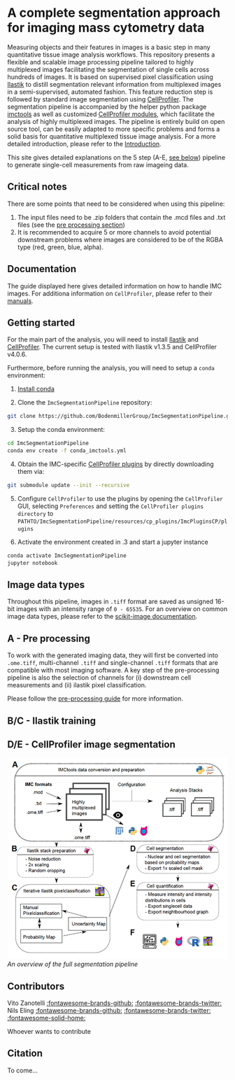 # A complete segmentation approach for imaging mass cytometry data

Measuring objects and their features in images is a basic step in many quantitative tissue image analysis workflows. 
This repository presents a flexible and scalable image processing pipeline tailored to highly multiplexed images facilitating the segmentation of single cells across hundreds of images. 
It is based on supervised pixel classification using [Ilastik](https://www.ilastik.org/) to distill segmentation relevant information from multiplexed images in a semi-supervised, automated fashion. 
This feature reduction step is followed by standard image segmentation using [CellProfiler](https://cellprofiler.org/).
The segmentation pipeline is accompanied by the helper python package [imctools](https://github.com/BodenmillerGroup/imctools) as well as customized [CellProfiler modules](https://github.com/BodenmillerGroup/ImcPluginsCP), which facilitate the analysis of highly multiplexed images. 
The pipeline is entirely build on open source tool, can be easily adapted to more specific problems and forms a solid basis for quantitative multiplexed tissue image analysis.
For a more detailed introduction, please refer to the [Introduction](intro.md).

This site gives detailed explanations on the 5 step (A-E, [see below](#overview)) pipeline to generate single-cell measurements from raw imageing data. 

## Critical notes

There are some points that need to be considered when using this pipeline:

1. The input files need to be .zip folders that contain the .mcd files and .txt files (see the [pre processing section](prepro.md))
2. It is recommended to acquire 5 or more channels to avoid potential downstream problems where images are considered to be of the RGBA type (red, green, blue, alpha).

## Documentation

The guide displayed here gives detailed information on how to  handle IMC images.
For additiona information on `CellProfiler`, please refer to their [manuals](https://cellprofiler.org/manuals).

## Getting started

For the main part of the analysis, you will need to install [Ilastik](https://www.ilastik.org/download.html) and [CellProfiler](https://cellprofiler.org/releases).
The current setup is tested with Ilastik v1.3.5 and CellProfiler v4.0.6.

Furthermore, before running the analysis, you will need to setup a `conda` environment:

1. [Install conda](https://docs.conda.io/projects/conda/en/latest/user-guide/install/)

2. Clone the `ImcSegmentationPipeline` repository: 

```bash
git clone https://github.com/BodenmillerGroup/ImcSegmentationPipeline.git
```

3. Setup the conda environment: 

```bash
cd ImcSegmentationPipeline
conda env create -f conda_imctools.yml
```

4. Obtain the IMC-specific [CellProfiler plugins](https://github.com/BodenmillerGroup/ImcPluginsCP) by directly downloading them via:

```bash
git submodule update --init --recursive
```

5. Configure `CellProfiler` to use the plugins by opening the `CellProfiler` GUI, selecting `Preferences` and setting the `CellProfiler plugins directory` to `PATHTO/ImcSegmentationPipeline/resources/cp_plugins/ImcPluginsCP/plugins`

6. Activate the environment created in .3 and start a jupyter instance

```bash
conda activate ImcSegmentationPipeline
jupyter notebook
```

## Image data types

Throughout this pipeline, images in `.tiff` format are saved as unsigned 16-bit images with an intensity range of `0 - 65535`. For an overview on common image data types, please refer to the [scikit-image documentation](https://scikit-image.org/docs/dev/user_guide/data_types.html). 

## A - Pre processing

To work with the generated imaging data, they will first be converted into `.ome.tiff`, multi-channel `.tiff` and single-channel `.tiff` formats that are compatible with most imaging software.
A key step of the pre-processing pipeline is also the selection of channels for (i) downstream cell measurements and (ii) ilastik pixel classification.

Please follow the [pre-processing guide](prepro.md) for more information. 

## B/C - Ilastik training

## D/E - CellProfiler image segmentation

![full_pipeline](img/Full_pipeline.png)
*<a name="overview">An overview of the full segmentation pipeline</a>*

## Contributors

Vito Zanotelli [:fontawesome-brands-github:](https://github.com/votti) [:fontawesome-brands-twitter:](https://twitter.com/ZanotelliVRT)    
Nils Eling [:fontawesome-brands-github:](https://github.com/nilseling) [:fontawesome-brands-twitter:](https://twitter.com/NilsEling) [:fontawesome-solid-home:](https://nilseling.github.io/)

Whoever wants to contribute

## Citation

To come...
